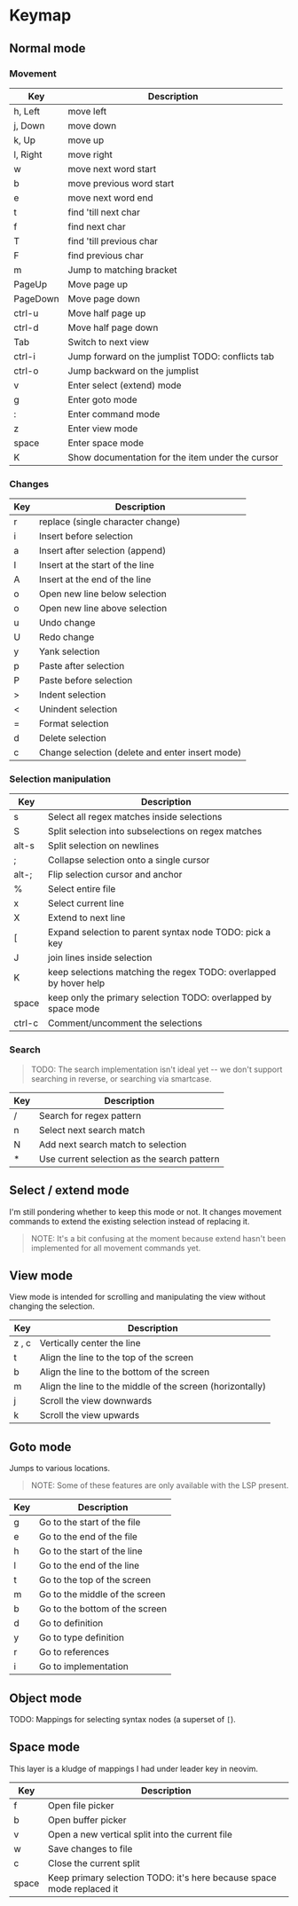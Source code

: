 # Keymap

## Normal mode

### Movement

| Key | Description |
|-----|-----------|
| h, Left   | move left |
| j, Down   | move down |
| k, Up   | move up |
| l, Right   | move right |
| w   | move next word start |
| b   | move previous word start |
| e   | move next word end |
| t   | find 'till next char |
| f   | find next char |
| T   | find 'till previous char |
| F   | find previous char |
| m   | Jump to matching bracket | 
| PageUp | Move page up |
| PageDown | Move page down |
| ctrl-u | Move half page up |
| ctrl-d | Move half page down |
| Tab | Switch to next view |
| ctrl-i | Jump forward on the jumplist TODO: conflicts tab |
| ctrl-o | Jump backward on the jumplist |
| v   | Enter select (extend) mode |
| g   | Enter goto mode |
| :   | Enter command mode |
| z   | Enter view mode |
| space   | Enter space mode |
| K | Show documentation for the item under the cursor |

### Changes

| Key | Description |
|-----|-----------|
| r   | replace (single character change) |
| i   | Insert before selection |
| a   | Insert after selection (append) |
| I   | Insert at the start of the line | 
| A   | Insert at the end of the line | 
| o   | Open new line below selection | 
| o   | Open new line above selection | 
| u   | Undo change |
| U   | Redo change |
| y   | Yank selection |
| p   | Paste after selection |
| P   | Paste before selection |
| >   | Indent selection |
| <   | Unindent selection |
| =   | Format selection |
| d   | Delete selection | 
| c   | Change selection (delete and enter insert mode) | 

### Selection manipulation

| Key | Description |
|-----|-----------|
| s   | Select all regex matches inside selections | 
| S   | Split selection into subselections on regex matches | 
| alt-s   | Split selection on newlines | 
| ;   | Collapse selection onto a single cursor | 
| alt-;   | Flip selection cursor and anchor | 
| %   | Select entire file | 
| x   | Select current line | 
| X   | Extend to next line | 
| [   | Expand selection to parent syntax node TODO: pick a key | 
| J | join lines inside selection |
| K | keep selections matching the regex TODO: overlapped by hover help |
| space | keep only the primary selection TODO: overlapped by space mode |
| ctrl-c | Comment/uncomment the selections | 

### Search

> TODO: The search implementation isn't ideal yet -- we don't support searching
in reverse, or searching via smartcase.

| Key | Description |
|-----|-----------|
| /   | Search for regex pattern | 
| n   | Select next search match | 
| N   | Add next search match to selection | 
| *   | Use current selection as the search pattern | 

## Select / extend mode

I'm still pondering whether to keep this mode or not. It changes movement
commands to extend the existing selection instead of replacing it.

> NOTE: It's a bit confusing at the moment because extend hasn't been
> implemented for all movement commands yet.

## View mode

View mode is intended for scrolling and manipulating the view without changing
the selection.

| Key | Description |
|-----|-----------|
| z , c | Vertically center the line |
| t   | Align the line to the top of the screen |
| b   | Align the line to the bottom of the screen |
| m   | Align the line to the middle of the screen (horizontally) |
| j   | Scroll the view downwards |
| k   | Scroll the view upwards |

## Goto mode

Jumps to various locations.

> NOTE: Some of these features are only available with the LSP present.

| Key | Description |
|-----|-----------|
| g   | Go to the start of the file |
| e   | Go to the end of the file |
| h   | Go to the start of the line |
| l   | Go to the end of the line |
| t   | Go to the top of the screen |
| m   | Go to the middle of the screen |
| b   | Go to the bottom of the screen |
| d   | Go to definition |
| y   | Go to type definition |
| r   | Go to references |
| i   | Go to implementation |

## Object mode

TODO: Mappings for selecting syntax nodes (a superset of `[`).

## Space mode

This layer is a kludge of mappings I had under leader key in neovim.

| Key | Description |
|-----|-----------|
| f   | Open file picker |
| b   | Open buffer picker |
| v   | Open a new vertical split into the current file |
| w   | Save changes to file |
| c   | Close the current split |
| space   | Keep primary selection TODO: it's here because space mode replaced it |
